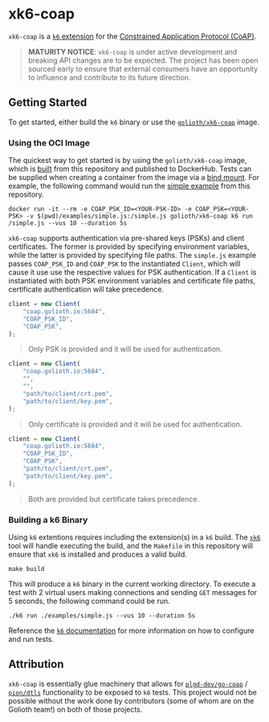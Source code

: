 # xk6-coap

`xk6-coap` is a [`k6` extension](https://k6.io/docs/extensions/) for the
[Constrained Application Protocol
(CoAP)](https://www.rfc-editor.org/rfc/rfc7252).

> **MATURITY NOTICE**: `xk6-coap` is under active development and breaking API
> changes are to be expected. The project has been open sourced early to ensure
> that external consumers have an opportunity to influence and contribute to its
> future direction.

## Getting Started

To get started, either build the `k6` binary or use the
[`golioth/xk6-coap`](https://hub.docker.com/repository/docker/golioth/xk6-coap)
image.

### Using the OCI Image

The quickest way to get started is by using the `golioth/xk6-coap` image,
which is [built](./images/xk6-coap/Dockerfile) from this repository and
published to DockerHub. Tests can be supplied when creating a container from the
image via a [bind mount](https://docs.docker.com/storage/bind-mounts/). For
example, the following command would run the [simple
example](./examples/simple.js) from this repository.

```
docker run -it --rm -e COAP_PSK_ID=<YOUR-PSK-ID> -e COAP_PSK=<YOUR-PSK> -v $(pwd)/examples/simple.js:/simple.js golioth/xk6-coap k6 run /simple.js --vus 10 --duration 5s
```

`xk6-coap` supports authentication via pre-shared keys (PSKs) and client
certificates. The former is provided by specifying environment variables, while
the latter is provided by specifying file paths. The `simple.js` example passes
`COAP_PSK_ID` and `COAP_PSK` to the instantiated `Client`, which will cause it
use use the respective values for PSK authentication. If a `Client` is
instantiated with both PSK environment variables and certificate file paths,
certificate authentication will take precedence.

```js
client = new Client(
	"coap.golioth.io:5684",
	"COAP_PSK_ID",
	"COAP_PSK",
);
```
> Only PSK is provided and it will be used for authentication.

```js
client = new Client(
	"coap.golioth.io:5684",
	"",
	"",
	"path/to/client/crt.pem",
	"path/to/client/key.pem",
);
```
> Only certificate is provided and it will be used for authentication.

```js
client = new Client(
	"coap.golioth.io:5684",
	"COAP_PSK_ID",
	"COAP_PSK",
	"path/to/client/crt.pem",
	"path/to/client/key.pem",
);
```
> Both are provided but certificate takes precedence.


### Building a k6 Binary

Using `k6` extentions requires including the extension(s) in a `k6` build. The
[`xk6`](https://github.com/grafana/xk6) tool will handle executing the build,
and the `Makefile` in this repository will ensure that `xk6` is installed and
produces a valid build.

```
make build
```

This will produce a `k6` binary in the current working directory. To execute a
test with 2 virtual users making connections and sending `GET` messages for 5
seconds, the following command could be run.

```
./k6 run ./examples/simple.js --vus 10 --duration 5s
```

Reference the [`k6` documentation](https://k6.io/docs/using-k6/test-lifecycle/)
for more information on how to configure and run tests.

## Attribution

`xk6-coap` is essentially glue machinery that allows for
[`plgd-dev/go-coap`](https://github.com/plgd-dev/go-coap) /
[`pion/dtls`](https://github.com/plgd-dev/go-coap) functionality to be exposed
to `k6` tests. This project would not be possible without the work done by
contributors (some of whom are on the Golioth team!) on both of those projects.
